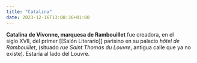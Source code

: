 ```yaml
---
title: "Catalina"
date: 2023-12-16T13:08:36+01:00
---
```


**Catalina de Vivonne, marquesa de Rambouillet**  fue creadora, en el siglo XVII, del primer [[Salón Literario]] parisino en su palacio _hôtel de Rambouillet_, (situado _rue Saint Thomas du Louvre_, antigua calle que ya no existe). Estaría al lado del Louvre.